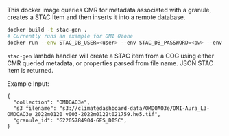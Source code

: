 This docker image queries CMR for metadata associated with a granule, creates a STAC Item and then inserts it into a remote database.

```bash
docker build -t stac-gen .
# Currently runs an example for OMI Ozone
docker run --env STAC_DB_USER=<user> --env STAC_DB_PASSWORD=<pw> --env STAC_DB_HOST=<host> stac-gen python -m handler
```

`stac-gen` lambda handler will create a STAC item from a COG using either CMR queried metadata, or properties parsed from file name. JSON STAC item is returned.

Example Input:
```
{
  "collection": "OMDOAO3e",
  "s3_filename": "s3://climatedashboard-data/OMDOAO3e/OMI-Aura_L3-OMDOAO3e_2022m0120_v003-2022m0122t021759.he5.tif",
  "granule_id": "G2205784904-GES_DISC",
}
```
